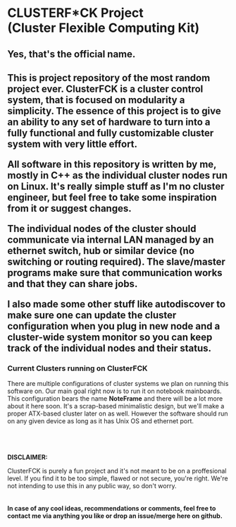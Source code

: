 <h1>CLUSTERF*CK Project <br>
(Cluster Flexible Computing Kit)</h1>
<h2>Yes, that's the official name.<h2>

This is project repository of the most random project ever.
ClusterFCK is a cluster control system, that is focused on modularity a simplicity. The essence of this project is to give an ability to any set of hardware to turn into a fully functional and fully customizable cluster system with very little effort. 

All software in this repository is written by me, mostly in C++ as the individual cluster nodes run on Linux. It's really simple stuff as I'm no cluster engineer, but feel free to take some inspiration from it or suggest changes.

The individual nodes of the cluster should communicate via internal LAN managed by an ethernet switch, hub or similar device (no switching or routing required). The slave/master programs make sure that communication works and that they can share jobs.

I also made some other stuff like autodiscover to make sure one can update the cluster configuration when you plug in new node and a cluster-wide system monitor so you can keep track of the individual nodes and their status.

<h3>Current Clusters running on ClusterFCK</h3>
There are multiple configurations of cluster systems we plan on running this software on. Our main goal right now is to run it on notebook mainboards. This configuration bears the name <b>NoteFrame</b> and there will be a lot more about it here soon. It's a scrap-based minimalistic design, but we'll make a proper ATX-based cluster later on as well. However the software should run on any given device as long as it has Unix OS and ethernet port.
<br>
<br>
<br>
<br>

**DISCLAIMER:**

ClusterFCK is purely a fun project and it's not meant to be on a proffesional level. If you find it to be too simple, flawed or not secure, you're right. We're not intending to use this in any public way, so don't worry. 
<br>
<br>
<br>
**In case of any cool ideas, recommendations or comments, feel free to contact me via anything you like or drop an issue/merge here on github.**